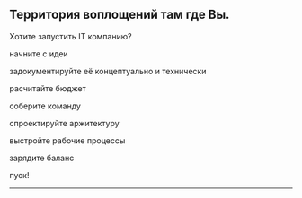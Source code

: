 ## Территория воплощений там где Вы.

Хотите запустить IT компанию?

начните с идеи

задокументируйте её концептуально и технически

расчитайте бюджет

соберите команду 

спроектируйте аржитектуру

выстройте рабочие процессы

зарядите баланс

пуск!

<hr/>

